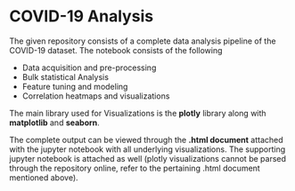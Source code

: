 # **COVID-19 Analysis**

The given repository consists of a complete data analysis pipeline of the COVID-19 dataset. The notebook consists of the following

* Data acquisition and pre-processing
* Bulk statistical Analysis
* Feature tuning and modeling
* Correlation heatmaps and visualizations

The main library used for Visualizations is the **plotly** library along with **matplotlib** and **seaborn**.

The complete output can be viewed through the **.html document** attached with the jupyter notebook with all underlying visualizations. The supporting jupyter notebook is attached as well (plotly visualizations cannot be parsed through the repository online, refer to the pertaining .html document mentioned above).
